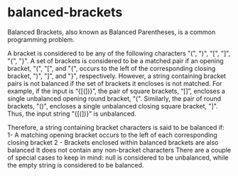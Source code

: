 # balanced-brackets
Balanced Brackets, also known as Balanced Parentheses, is a common programming problem.

A bracket is considered to be any of the following characters  "(", ")", "[", "]", "{", "}".
A set of brackets is considered to be a matched pair if an opening bracket, "(", "[", and "{", 
occurs to the left of the corresponding closing bracket, ")", "]",  and "}", respectively.
However, a string containing bracket pairs is not balanced if the set of brackets it encloses is not matched.
For example, if the input is “{[(])}”, the pair of square brackets, “[]”, encloses a single unbalanced opening 
round bracket, "(". Similarly, the pair of round brackets, "()", encloses a single unbalanced closing 
square bracket, "]". Thus, the input string "{[(])}" is unbalanced.

Therefore, a string containing bracket characters is said to be balanced if:
1- A matching opening bracket occurs to the left of each corresponding closing bracket
2 - Brackets enclosed within balanced brackets are also balanced
It does not contain any non-bracket characters
There are a couple of special cases to keep in mind: null is considered to be unbalanced, while the empty string is considered to be balanced.

